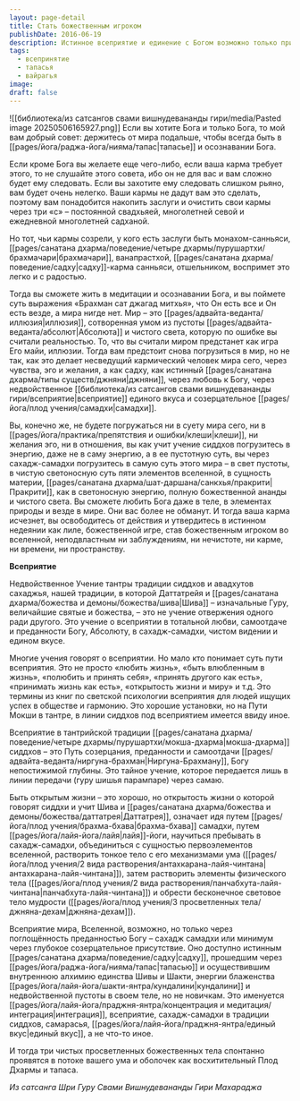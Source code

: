 ```yaml
---
layout: page-detail
title: Стать божественным игроком
publishDate: 2016-06-19
description: Истинное всеприятие и единение с Богом возможно только при полной самоотдаче и глубокой садхане, когда исчезают желания и иллюзии мира. Такой путь требует зрелости кармы, длительной практики и ведет к сахадж-самадхи - состоянию, где мир воспринимается как игра света Абсолюта, а садху становится свободным от кармы, времени и страданий, реализуя божественную интеграцию и единый вкус.
tags:
  - всепринятие
  - тапасья
  - вайрагья
image: 
draft: false
---
```

![[библиотека/из сатсангов свами вишнудевананды гири/media/Pasted image 20250506165927.png]]
Если вы хотите Бога и только Бога, то мой вам добрый совет: держитесь от мира подальше, чтобы всегда быть в [[pages/йога/раджа-йога/нияма/тапас|тапасье]] и осознавании Бога.

Если кроме Бога вы желаете еще чего-либо, если ваша карма требует этого, то не слушайте этого совета, ибо он не для вас и вам сложно будет ему следовать. Если вы захотите ему следовать слишком рьяно, вам будет очень нелегко. Ваши кармы не дадут вам это сделать, поэтому вам понадобится накопить заслуги и очистить свои кармы через три «с» – постоянной свадхьяей, многолетней севой и ежедневной многолетней садханой.

Но тот, чьи кармы созрели, у кого есть заслуги быть монахом-санньяси, [[pages/санатана дхарма/поведение/четыре дхармы/пурушартхи/брахмачари|брахмачари]], ванапрастхой, [[pages/санатана дхарма/поведение/садху|садху]]-карма санньяси, отшельником, воспримет это легко и с радостью.

Тогда вы сможете жить в медитации и осознавании Бога, и вы поймете суть выражения «Брахман сат джагад митхья», что Он есть все и Он есть везде, а мира нигде нет. Мир – это [[pages/адвайта-веданта/иллюзия|иллюзия]], сотворенная умом из пустоты [[pages/адвайта-веданта/абсолют|Абсолюта]] и чистого света, которую по ошибке вы считали реальностью. То, что вы считали миром предстанет как игра Его майи, иллюзии. Тогда вам предстоит снова погрузиться в мир, но не так, как это делает несведущий кармический человек мира сего, через чувства, эго и желания, а как садху, как истинный [[pages/санатана дхарма/типы существ/джняни|джняни]], через любовь к Богу, через недвойственное [[библиотека/из сатсангов свами вишнудевананды гири/всеприятие|всеприятие]] единого вкуса и созерцательное [[pages/йога/плод учения/самадхи|самадхи]].

Вы, конечно же, не будете погружаться ни в суету мира сего, ни в [[pages/йога/практика/препятствия и ошибки/клеши|клеши]], ни желания эго, ни в отношения, вы как учит учение сиддхов погрузитесь в энергию, даже не в саму энергию, а в ее пустотную суть, вы через сахадж-самадхи погрузитесь в самую суть этого мира – в свет пустоты, в чистую светоносную суть пяти элементов вселенной, в сущность материи, [[pages/санатана дхарма/шат-даршана/санкхья/пракрити|Пракрити]], как в светоносную энергию, полную божественной ананды и чистого света. Вы сможете любить Бога даже в теле, в элементах природы и везде в мире. Они вас более не обманут. И тогда ваша карма исчезнет, вы освободитесь от действия и утвердитесь в истинном недеянии как лиле, божественной игре, став божественным игроком во вселенной, неподвластным ни заблуждениям, ни нечистоте, ни карме, ни времени, ни пространству.

**Всеприятие**

Недвойственное Учение тантры традиции сиддхов и авадхутов сахаджья, нашей традиции, в которой Даттатрейя и [[pages/санатана дхарма/божества и демоны/божества/шива|Шива]] – изначальные Гуру, величайшие святые и божества, – это не учение отвержения одного ради другого. Это учение о всеприятии в тотальной любви, самоотдаче и преданности Богу, Абсолюту, в сахадж-самадхи, чистом видении и едином вкусе.

Многие учения говорят о всеприятии. Но мало кто понимает суть пути всеприятия. Это не просто «любить жизнь», «быть влюбленным в жизнь», «полюбить и принять себя», «принять другого как есть», «принимать жизнь как есть», «открытость жизни и миру» и т.д. Это термины из книг по светской психологии всеприятия для людей ищущих успех в обществе и гармонию. Это хорошие установки, но на Пути Мокши в тантре, в линии сиддхов под всеприятием имеется ввиду иное.

Всеприятие в тантрийской традиции [[pages/санатана дхарма/поведение/четыре дхармы/пурушартхи/мокша-дхарма|мокша-дхарма]] сиддхов – это Путь созерцания, преданности и самоотдачи [[pages/адвайта-веданта/ниргуна-брахман|Ниргуна-Брахману]], Богу непостижимой глубины. Это тайное учение, которое передается лишь в линии передачи (гуру шишья парампаре) через самаю.

Быть открытым жизни – это хорошо, но открытость жизни о которой говорят сиддхи и учит Шива и [[pages/санатана дхарма/божества и демоны/божества/даттатрея|Даттатрея]], означает идя путем [[pages/йога/плод учения/брахма-бхава|брахма-бхава]] самадхи, путем [[pages/йога/лайя-йога/лайя|лайя]]-йоги, научиться пребывать в сахадж-самадхи, объединиться с сущностью первоэлементов вселенной, растворить тонкое тело с его механизмами ума ([[pages/йога/плод учения/2 вида растворения/антахкарана-лайя-чинтана|антахкарана-лайя-чинтана]]), затем растворить элементы физического тела ([[pages/йога/плод учения/2 вида растворения/панчабхута-лайя-чинтана|панчабхута-лайя-чинтана]]) и обрести бесконечное световое тело мудрости ([[pages/йога/плод учения/3 просветленных тела/джняна-дехам|джняна-дехам]]).

Всеприятие мира, Вселенной, возможно, но только через поглощённость преданностью Богу – сахадж самадхи или минимум через глубокое созерцательное присутствие. Оно доступно истинным [[pages/санатана дхарма/поведение/садху|садху]], прошедшим через [[pages/йога/раджа-йога/нияма/тапас|тапасью]] и осуществившим внутреннюю алхимию единства Шивы и Шакти, энергии блаженства [[pages/йога/лайя-йога/шакти-янтра/кундалини|кундалини]] и недвойственной пустоты в своем теле, но не новичкам. Это именуется [[pages/йога/лайя-йога/праджня-янтра/концентрация и медитация/интеграция|интеграция]], всеприятие, сахадж-самадхи в традиции сиддхов, самарасья, [[pages/йога/лайя-йога/праджня-янтра/единый вкус|единый вкус]], а не что-то иное.

И тогда три чистых просветленных божественных тела спонтанно проявятся в потоке вашего ума и оболочек как восхитительный Плод Дхармы и тапаса.

*Из сатсанга Шри Гуру Свами Вишнудевананды Гири Махараджа*

